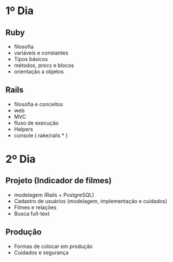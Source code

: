 # 1º Dia
## Ruby
- filosofia
- variáveis e constantes
- Tipos básicos
- métodos, procs e blocos
- orientação a objetos
## Rails
- filosofia e conceitos
- web
- MVC
- fluxo de execução
- Helpers
- console ( rake/rails * )

# 2º Dia
## Projeto (Indicador de filmes)
- modelagem (Rails + PostgreSQL)
- Cadastro de usuários (modelagem, implementação e cuidados)
- Filmes e relações 
- Busca full-text
## Produção
- Formas de colocar em produção
- Cuidados e segurança
